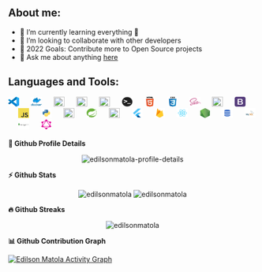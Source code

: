 ## **About me:**

- 🌱 I’m currently learning everything 🤣
- 🤝 I’m looking to collaborate with other developers
- 🥅 2022 Goals: Contribute more to Open Source projects
- 💬 Ask me about anything [here](https://github.com/edilsonmatola/edilsonmatola/issues)

## **Languages and Tools:**

<div style="display: inline_block;">
<code><img height="20" width="22px" src="https://raw.githubusercontent.com/github/explore/80688e429a7d4ef2fca1e82350fe8e3517d3494d/topics/visual-studio-code/visual-studio-code.png" title="Visual Studio Code" style="cursor: pointer;"></code>
<code style="padding-left: 20px; cursor: pointer;"><img height="20" width="22px" src="https://raw.githubusercontent.com/github/explore/80688e429a7d4ef2fca1e82350fe8e3517d3494d/topics/docker/docker.png" title="Docker"></code>
<code style="padding-left: 20px; cursor: pointer;"><img height="20" width="22px" src="https://www.vectorlogo.zone/logos/figma/figma-icon.svg" title="Figma"></code>
<code style="padding-left: 20px; cursor: pointer;"><img height="20" width="22px" src="https://www.vectorlogo.zone/logos/linux/linux-icon.svg" title="Linux"></code>
<code style="padding-left: 20px; cursor: pointer;"><img height="20" width="22px" src="https://www.vectorlogo.zone/logos/git-scm/git-scm-icon.svg" title="Git"></code>
<code style="padding-left: 20px; cursor: pointer;"><img height="20" width="22px" src="https://raw.githubusercontent.com/github/explore/80688e429a7d4ef2fca1e82350fe8e3517d3494d/topics/terminal/terminal.png" title="Terminal"></code>
<code style="padding-left: 20px; cursor: pointer;"><img height="20" width="22px" src="https://raw.githubusercontent.com/github/explore/80688e429a7d4ef2fca1e82350fe8e3517d3494d/topics/html/html.png" title="HTML"></code>
<code style="padding-left: 20px; cursor: pointer;"><img height="20" width="22px" src="https://raw.githubusercontent.com/github/explore/80688e429a7d4ef2fca1e82350fe8e3517d3494d/topics/css/css.png" title="CSS"></code>
<code style="padding-left: 20px; cursor: pointer;"><img height="20" width="22px" src="https://raw.githubusercontent.com/github/explore/80688e429a7d4ef2fca1e82350fe8e3517d3494d/topics/sass/sass.png" title="SASS"></code>
<code style="padding-left: 20px; cursor: pointer;"><img height="20" width="22px" src="https://www.vectorlogo.zone/logos/wordpress/wordpress-icon.svg" title="WordPress"></code>
<code style="padding-left: 20px; cursor: pointer;"><img height="20" width="22px" src="https://raw.githubusercontent.com/github/explore/80688e429a7d4ef2fca1e82350fe8e3517d3494d/topics/bootstrap/bootstrap.png" title="Bootstrap"></code>
<code style="padding-left: 20px; cursor: pointer;"><img height="20" width="22px" src="https://raw.githubusercontent.com/github/explore/80688e429a7d4ef2fca1e82350fe8e3517d3494d/topics/javascript/javascript.png" title="JavaScript"></code>
<code style="padding-left: 20px; cursor: pointer;"><img height="20" width="22px" src="https://raw.githubusercontent.com/github/explore/5c058a388828bb5fde0bcafd4bc867b5bb3f26f3/topics/python/python.png" title="Python"></code>
<code style="padding-left: 20px; cursor: pointer;"><img height="20" width="22px" src="https://www.vectorlogo.zone/logos/java/java-icon.svg" title="Java"></code>
<code style="padding-left: 20px; cursor: pointer;"><img height="20" width="22px" src="https://raw.githubusercontent.com/github/explore/80688e429a7d4ef2fca1e82350fe8e3517d3494d/topics/spring-boot/spring-boot.png" title="Spring Boot"></code>
<code style="padding-left: 20px; cursor: pointer;"><img height="20" width="22px" src="https://www.vectorlogo.zone/logos/dartlang/dartlang-icon.svg" title="Dart"></code>
<code style="padding-left: 20px; cursor: pointer;"><img height="20" width="22px" src="https://raw.githubusercontent.com/github/explore/80688e429a7d4ef2fca1e82350fe8e3517d3494d/topics/flutter/flutter.png" title="Flutter"></code>
<code style="padding-left: 20px; cursor: pointer;"><img height="20" width="22px" src="https://raw.githubusercontent.com/github/explore/80688e429a7d4ef2fca1e82350fe8e3517d3494d/topics/firebase/firebase.png" title="Firebase"></code>
<code style="padding-left: 20px; cursor: pointer;"><img height="20" width="22px" src="https://raw.githubusercontent.com/github/explore/80688e429a7d4ef2fca1e82350fe8e3517d3494d/topics/react/react.png" title="React.js"></code>
<code style="padding-left: 20px; cursor: pointer;"><img height="20" width="22px" src="https://raw.githubusercontent.com/github/explore/80688e429a7d4ef2fca1e82350fe8e3517d3494d/topics/nodejs/nodejs.png" title="Node.js"></code>
<code style="padding-left: 20px; cursor: pointer;"><img height="20" width="22px" src="https://raw.githubusercontent.com/github/explore/80688e429a7d4ef2fca1e82350fe8e3517d3494d/topics/sql/sql.png" title="SQL"></code>
<code style="padding-left: 20px; cursor: pointer;"><img height="20" width="22px" src="https://raw.githubusercontent.com/github/explore/80688e429a7d4ef2fca1e82350fe8e3517d3494d/topics/mysql/mysql.png" title="MySQL"></code>
<code style="padding-left: 20px; cursor: pointer;"><img height="20" width="22px" src="https://raw.githubusercontent.com/github/explore/80688e429a7d4ef2fca1e82350fe8e3517d3494d/topics/mongodb/mongodb.png" title="MongoDB"></code>
<code style="padding-left: 20px; cursor: pointer;"><img height="20" width="22px" src="https://raw.githubusercontent.com/github/explore/80688e429a7d4ef2fca1e82350fe8e3517d3494d/topics/graphql/graphql.png" title="GraphQL"></code>
</div>
<br>
	
<summary><b>🔎 Github Profile Details</b></summary>
<p align="center"><img height="180em" src="https://github-profile-summary-cards.vercel.app/api/cards/profile-details?username=edilsonmatola&theme=github_dark" alt="edilsonmatola-profile-details" align = "center"/></p>

  <summary><b>⚡ Github Stats</b></summary>
<p align="center"><img height="180em" src="https://github-readme-stats.vercel.app/api?username=edilsonmatola&hide_border=true&count_private=true&show_icons=true&theme=tokyonight" alt="edilsonmatola" align = "center"/>
<img height="180em" src="https://github-readme-stats.vercel.app/api/top-langs?username=edilsonmatola&show_icons=true&locale=en&layout=compact&hide_border=true&theme=tokyonight" alt="edilsonmatola" align = "center"/></p>

 <summary><b>🔥 Github Streaks</b></summary>
<p align="center"><img src="https://github-readme-streak-stats.herokuapp.com?user=edilsonmatola&theme=tokyonight&hide_border=true&date_format=M%20j%5B%2C%20Y%5D&stroke=060822&ring=2A06DD&fire=FFBF29&currStreakNum=FF4499" alt="edilsonmatola" /></p>

<summary><b>📊 Github Contribution Graph</b></summary>
<p align="center"></p><a href="#"><img alt="Edilson Matola Activity Graph" src="https://activity-graph.herokuapp.com/graph?username=edilsonmatola&bg_color=0D1117&color=be91f2&line=be91f2&point=FFFFFF&hide_border=true&" /></a></p>
<!-- </details>
